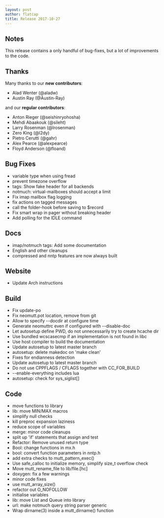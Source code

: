 ```yaml
---
layout: post
author: flatcap
title: Release 2017-10-27
---
```


## Notes

This release contains a only handful of bug-fixes,
but a lot of improvements to the code.

## Thanks

Many thanks to our **new contributors**:

- Alad Wenter (@aladw)
- Austin Ray (@Austin-Ray)

and our **regular contributors**:

- Anton Rieger (@seishinryohosha)
- Mehdi Abaakouk (@sileht)
- Larry Rosenman (@lrosenman)
- Zero King (@l2dy)
- Pietro Cerutti (@gahr)
- Alex Pearce (@alexpearce)
- Floyd Anderson (@floand)

## Bug Fixes

- variable type when using fread
- prevent timezone overflow
- tags: Show fake header for all backends
- notmuch: virtual-mailboxes should accept a limit
- Fix imap mailbox flag logging
- fix actions on tagged messages
- call the folder-hook before saving to $record
- Fix smart wrap in pager without breaking header
- Add polling for the IDLE command

## Docs

- imap/notmuch tags: Add some documentation
- English and other cleanups
- compressed and nntp features are now always built

## Website

- Update Arch instructions

## Build

- Fix update-po
- Fix neomutt.pot location, remove from git
- Allow to specify --docdir at configure time
- Generate neomuttrc even if configured with --disable-doc
- Let autosetup define PWD, do not unnecessarily try to create hcache dir
- Use bundled wcscasecmp if an implementation is not found in libc
- Use host compiler to build the documentation
- Update autosetup to latest master branch
- autosetup: delete makedoc on 'make clean'
- Fixes for endianness detection
- Update autosetup to latest master branch
- Do not use CPPFLAGS / CFLAGS together with CC_FOR_BUILD
- --enable-everything includes lua
- autosetup: check for sys_siglist[]

## Code

- move functions to library
- lib: move MIN/MAX macros
- simplify null checks
- kill preproc expansion laziness
- reduce scope of variables
- merge: minor code cleanups
- split up 'if' statements that assign and test
- Refactor: Remove unused return type
- Bool: change functions in mx.h
- bool: convert function parameters in nntp.h
- add extra checks to mutt_pattern_exec()
- Use safe_calloc to initialize memory, simplify size_t overflow check
- Move mutt_rename_file to lib/file.[hc]
- doxygen: fix a few warnings
- minor code fixes
- use mutt_array_size()
- refactor out O_NOFOLLOW
- initialise variables
- lib: move List and Queue into library
- url: make notmuch query string parser generic
- Wrap dirname(3) inside a mutt_dirname() function

